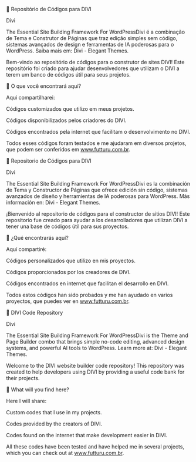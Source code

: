 📌 Repositório de Códigos para DIVI

Divi

The Essential Site Building Framework For WordPressDivi é a combinação de Tema e Construtor de Páginas que traz edição simples sem código, sistemas avançados de design e ferramentas de IA poderosas para o WordPress. Saiba mais em: Divi - Elegant Themes.

Bem-vindo ao repositório de códigos para o construtor de sites DIVI! Este repositório foi criado para ajudar desenvolvedores que utilizam o DIVI a terem um banco de códigos útil para seus projetos.

📌 O que você encontrará aqui?

Aqui compartilharei:

Códigos customizados que utilizo em meus projetos.

Códigos disponibilizados pelos criadores do DIVI.

Códigos encontrados pela internet que facilitam o desenvolvimento no DIVI.

Todos esses códigos foram testados e me ajudaram em diversos projetos, que podem ser conferidos em www.futturu.com.br.

📌 Repositorio de Códigos para DIVI

Divi

The Essential Site Building Framework For WordPressDivi es la combinación de Tema y Constructor de Páginas que ofrece edición sin código, sistemas avanzados de diseño y herramientas de IA poderosas para WordPress. Más información en: Divi - Elegant Themes.

¡Bienvenido al repositorio de códigos para el constructor de sitios DIVI! Este repositorio fue creado para ayudar a los desarrolladores que utilizan DIVI a tener una base de códigos útil para sus proyectos.

📌 ¿Qué encontrarás aquí?

Aquí compartiré:

Códigos personalizados que utilizo en mis proyectos.

Códigos proporcionados por los creadores de DIVI.

Códigos encontrados en internet que facilitan el desarrollo en DIVI.

Todos estos códigos han sido probados y me han ayudado en varios proyectos, que puedes ver en www.futturu.com.br.

📌 DIVI Code Repository

Divi

The Essential Site Building Framework For WordPressDivi is the Theme and Page Builder combo that brings simple no-code editing, advanced design systems, and powerful AI tools to WordPress. Learn more at: Divi - Elegant Themes.

Welcome to the DIVI website builder code repository! This repository was created to help developers using DIVI by providing a useful code bank for their projects.

📌 What will you find here?

Here I will share:

Custom codes that I use in my projects.

Codes provided by the creators of DIVI.

Codes found on the internet that make development easier in DIVI.

All these codes have been tested and have helped me in several projects, which you can check out at www.futturu.com.br.

